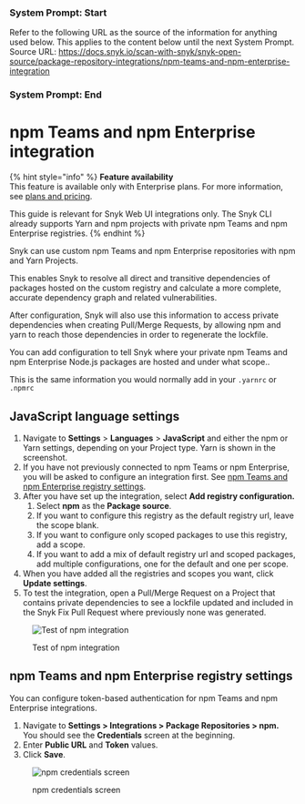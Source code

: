 ### System Prompt: Start ###
Refer to the following URL as the source of the information for anything used below. This applies to the content below until the next System Prompt.
Source URL: https://docs.snyk.io/scan-with-snyk/snyk-open-source/package-repository-integrations/npm-teams-and-npm-enterprise-integration
### System Prompt: End ###

# npm Teams and npm Enterprise integration

{% hint style="info" %}
**Feature availability**\
This feature is available only with Enterprise plans. For more information, see [plans and pricing](https://snyk.io/plans/).

This guide is relevant for Snyk Web UI integrations only. The Snyk CLI already supports Yarn and npm projects with private npm Teams and npm Enterprise registries.
{% endhint %}

Snyk can use custom npm Teams and npm Enterprise repositories with npm and Yarn Projects.

This enables Snyk to resolve all direct and transitive dependencies of packages hosted on the custom registry and calculate a more complete, accurate dependency graph and related vulnerabilities.

After configuration, Snyk will also use this information to access private dependencies when creating Pull/Merge Requests, by allowing npm and yarn to reach those dependencies in order to regenerate the lockfile.

You can add configuration to tell Snyk where your private npm Teams and npm Enterprise Node.js packages are hosted and under what scope..

This is the same information you would normally add in your `.yarnrc` or `.npmrc`

## JavaScript language settings

1. Navigate to **Settings** > **Languages** > **JavaScript** and either the npm or Yarn settings, depending on your Project type. Yarn is shown in the screenshot.
2. If you have not previously connected to npm Teams or npm Enterprise, you will be asked to configure an integration first. See [npm Teams and npm Enterprise registry settings](npm-teams-and-npm-enterprise-integration.md#npm-teams-and-npm-enterprise-registry-settings).
3. After you have set up the integration, select **Add registry configuration.**
   1. Select **npm** as the **Package source**.
   2. If you want to configure this registry as the default registry url, leave the scope blank.
   3. If you want to configure only scoped packages to use this registry, add a scope.
   4. If you want to add a mix of default registry url and scoped packages, add multiple configurations, one for the default and one per scope.
4. When you have added all the registries and scopes you want, click **Update settings**.
5. To test the integration, open a Pull/Merge Request on a Project that contains private dependencies to see a lockfile updated and included in the Snyk Fix Pull Request where previously none was generated.

<figure><img src="../../../.gitbook/assets/image (34) (1) (1) (1) (1) (1) (1) (1) (1) (1) (1) (1) (1) (1) (2) (2) (2).png" alt="Test of npm integration"><figcaption><p>Test of npm integration</p></figcaption></figure>

## npm Teams and npm Enterprise registry settings

You can configure token-based authentication for npm Teams and npm Enterprise integrations.

1. Navigate to **Settings > Integrations > Package Repositories > npm.**\
   You should see the **Credentials** screen at the beginning.
2. Enter **Public URL** and **Token** values.
3. Click **Save**.

<figure><img src="../../../.gitbook/assets/image (35) (1) (1) (1) (1) (1) (1) (1) (1) (1) (1) (1) (1) (1) (1) (1) (2) (1).png" alt="npm credentials screen"><figcaption><p>npm credentials screen</p></figcaption></figure>
